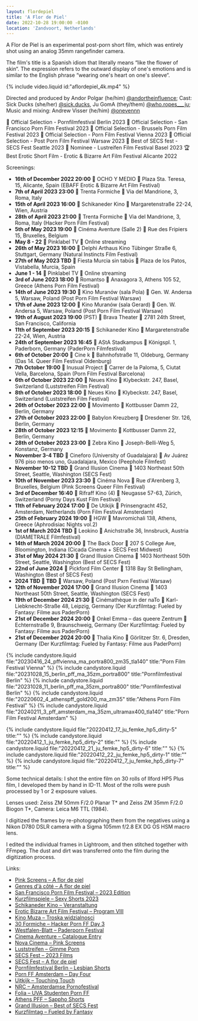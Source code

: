 ```yaml
---
layout: flordepiel
title: 'A Flor de Piel'
date: 2022-10-28 19:00:00 -0100
location: 'Zandvoort, Netherlands'
---
```


<p>A Flor de Piel is an experimental post-porn short film, which was entirely shot using an analog 35mm rangefinder camera.</p>

<p>The film's title is a Spanish idiom that literally means “like the flower of skin“. The expression refers to the outward display of one's emotions and is similar to the English phrase “wearing one&apos;s heart on one&apos;s sleeve“.</p>

{% include video.liquid id:"aflordepiel_4k.mp4" %}

<p>Directed and produced by Andor Polgar (he/him) <a href="https://instagram.com/andortheinfluence">@andortheinfluence</a>; Cast: Sick Ducks (she/her) <a href="https://www.instagram.com/sick.ducks">@sick.ducks</a>, Ju GomA (they/them) <a href="https://www.instagram.com/who.ropes___ju">@who.ropes___ju</a>; Music and mixing: Andrew Visser (he/him) <a href="https://www.instagram.com/onevennn/">@onevennn</a></p>

<p>🌿 Official Selection - Pornfilmfestival Berlin 2023
 🌿 Official Selection - San Francisco Porn Film Festival 2023
 🌿 Official Selection - Brussels Porn Film Festival 2023
 🌿 Official Selection - Porn Film Festival Vienna 2023
 🌿 Official Selection - Post Porn Film Festival Warsaw 2023
 🏅 Best of SECS fest - SECS Fest Seattle 2023
 🏅 Nominee - Lustreifen Film Festival Basel 2023
 🏆 Best Erotic Short Film - Erotic & Bizarre Art Film Festival Alicante 2022</p>

Screenings:<br />
- <strong>16th of December 2022 20:00</strong> 🎦 OCHO Y MEDIO 📍 Plaza Sta. Teresa, 15, Alicante, Spain (EBAFF Erotic & Bizarre Art Film Festival)
- <strong>7th of April 2023 23:00</strong> 🎦 Trenta Formiche 📍 Via del Mandrione, 3, Roma, Italy
- <strong>15th of April 2023 16:00</strong> 🎦 Schikaneder Kino 📍 Margaretenstraße 22-24, Wien, Austria
- <strong>28th of April 2023 21:00</strong> 🎦 Trenta Formiche 📍 Via del Mandrione, 3, Roma, Italy (Hacker Porn Film Festival)
- <strong>5th of May 2023 19:00</strong> 🎦 Cinéma Aventure (Salle 2) 📍 Rue des Fripiers 15, Bruxelles, Belgium
- <strong>May 8 - 22</strong> 🎦 Pinklabel TV 📍 Online streaming
- <strong>26th of May 2023 16:00</strong> 🎦 Delphi Arthaus Kino Tübinger Straße 6, Stuttgart, Germany (Natural Instincts Film Festival)
- <strong>27th of May 2023 TBD</strong> 🎦 Fiesta Murcia sin tabús 📍 Plaza de los Patos, Vistabella, Murcia, Spain
- <strong>June 1 - 14</strong> 🎦 Pinklabel TV 📍 Online streaming
- <strong>3rd of June 2023 18:00</strong> 🎦 Romantso 📍 Anaxagora 3, Athens 105 52, Greece (Athens Porn Film Festival)
- <strong>14th of June 2023 19:30</strong> 🎦 Kino Muranów (sala Pola) 📍 Gen. W. Andersa 5, Warsaw, Poland (Post Porn Film Festival Warsaw)
- <strong>17th of June 2023 12:00</strong> 🎦 Kino Muranów (sala Gerard) 📍 Gen. W. Andersa 5, Warsaw, Poland (Post Porn Film Festival Warsaw)
- <strong>19th of August 2023 19:00</strong> (PST) 🎦 Brava Theater 📍 2781 24th Street, San Francisco, California
- <strong>11th of September 2023 20:15</strong> 🎦 Schikaneder Kino 📍 Margaretenstraße 22-24, Wien, Austria
- <strong>24th of September 2023 16:45</strong> 🎦 AStA Stadkampus 📍 Königspl. 1, Paderborn, Germany (PaderPorn Filmfestival)
- <strong>6th of October 20:00</strong> 🎦 Cine k 📍 Bahnhofstraße 11, Oldeburg, Germany (Das 14. Queer Film Festival Oldenburg)
- <strong>7th October 19:00</strong> 🎦 Inusual Project 📍 Carrer de la Paloma, 5, Ciutat Vella, Barcelona, Spain (Porn Film Festival Barcelona)
- <strong>6th of October 2023 22:00</strong> 🎦 Neues Kino 📍 Klybeckstr. 247, Basel, Switzerland (Luststreifen Film Festival)
- <strong>8th of October 2023 18:00</strong> 🎦 Neues Kino 📍 Klybeckstr. 247, Basel, Switzerland (Luststreifen Film Festival)
- <strong>26th of October 2023 22:00</strong> 🎦 Movimento 📍 Kottbusser Damm 22, Berlin, Germany
- <strong>27th of October 2023 22:00</strong> 🎦 Babylon Kreuzberg 📍 Dresdener Str. 126, Berlin, Germany
- <strong>28th of October 2023 12:15</strong> 🎦 Movimento 📍 Kottbusser Damm 22, Berlin, Germany
- <strong>28th of October 2023 23:00</strong> 🎦 Zebra Kino 📍 Joseph-Belli-Weg 5, Konstanz, Germany
- <strong>November 3-4 TBD</strong> 🎦 Cineforo (University of Guadalajara) 📍 Av Juárez 976 piso menos uno, Guadalajara, Mexico  (Peephole Filmfest)
- <strong>November 10-12 TBD</strong> 🎦 Grand Illusion Cinema 📍 1403 Northeast 50th Street, Seattle, Washington (SECS Fest)
- <strong>10th of November 2023 23:30</strong> 🎦 Cinéma Nova 📍 Rue d'Arenberg 3, Bruxelles, Belgium (Pink Screens Queer Film Festival)
- <strong>3rd of December 16:40</strong> 🎦 Rifraff Kino (4) 📍 Neugasse 57-63, Zürich, Switzerland (Porny Days Kust Film Festival)
- <strong>11th of February 2024 17:00</strong> 🎦 De Utikijk 📍 Prinsengracht 452, Amsterdam, Netherlands (Porn Film Festival Amsterdam)
- <strong>25th of February 2024 19:00</strong> 🎦 HGW 📍 Mavromichali 138, Athens, Greece (Aphrodisiac Nights vol.2)
- <strong>1st of March 2024 TBD</strong> 🎦 Leokino 📍 Anichstraße 36, Innsbruck, Austria (DIAMETRALE Filmfestival)
- <strong>14th of March 2024 20:00</strong> 🎦 The Back Door 📍 207 S College Ave, Bloomington, Indiana (Cicada Cinema + SECS Fest Midwest)
- <strong>31st of May 2024 21:30</strong> 🎦 Grand Illusion Cinema 📍 1403 Northeast 50th Street, Seattle, Washington (Best of SECS Fest)
- <strong>22nd of June 2024</strong> 🎦 Pickford Film Center 📍 1318 Bay St Bellingham, Washington (Best of SECS Fest)
- <strong>2024 TBD 🎦 TBD</strong> 📍 Warsaw, Poland (Post Pxrn Festival Warsaw)
- <strong>12th of November 2024 17:00</strong> 🎦 Grand Illusion Cinema 📍 1403 Northeast 50th Street, Seattle, Washington (SECS Fest)
- <strong>19th of December 2024 21:30</strong> 🎦 Cinémathèque in der naTo 📍 Karl-Liebknecht-Straße 48, Leipzig, Germany (Der Kurzfilmtag: Fueled by Fantasy: Filme aus PaderPorn) 
- <strong>21st of December 2024 20:00</strong> 🎦 Onkel Emma – das queere Zentrum 📍 Echternstraße 9, Braunschweig, Germany (Der Kurzfilmtag: Fueled by Fantasy: Filme aus PaderPorn)
- <strong>21st of December 2024 20:00</strong> 🎦 Thalia Kino 📍 Görlitzer Str. 6, Dresden, Germany (Der Kurzfilmtag: Fueled by Fantasy: Filme aus PaderPorn)

{% include candystore.liquid file:"20230416_24_pffvienna_ma_portra800_zm35_tla140" title:"Porn Film Festival Vienna" %}
{% include candystore.liquid file:"20231028_15_berlin_pff_ma_35zm_portra800" title:"Pornfilmfestival Berlin" %}
{% include candystore.liquid file:"20231028_11_berlin_pff_ma_35zm_portra800" title:"Pornfilmfestival Berlin" %}
{% include candystore.liquid file:"20220602_4_athenspff_gold200_ma_zm35" title:"Athens Porn Film Festival" %}
{% include candystore.liquid file:"20240211_3_pff_amsterdam_ma_35zm_ultramax400_tla140" title:"Porn Film Festival Amsterdam" %}

{% include candystore.liquid file:"20220412_17_ju_femke_hp5_dirty-5" title:"" %}
{% include candystore.liquid file:"20220412_1_ju_femke_hp5_dirty-2" title:"" %}
{% include candystore.liquid file:"20220412_21_ju_femke_hp5_dirty-6" title:"" %}
{% include candystore.liquid file:"20220412_22_ju_femke_hp5_dirty-1" title:"" %}
{% include candystore.liquid file:"20220412_7_ju_femke_hp5_dirty-7" title:"" %}

<p>Some technical details: I shot the entire film on 30 rolls of Ilford HP5 Plus film, I developed them by hand in ID-11. Most of the rolls were push processed by 1 or 2 exposure values.</p>

<p>Lenses used: Zeiss ZM 50mm F/2.0 Planar T* and Zeiss ZM 35mm F/2.0 Biogon T*, Camera: Leica M6 TTL (1984).</p>

<p>I digitized the frames by re-photographing them from the negatives using a Nikon D780 DSLR camera with a Sigma 105mm f/2.8 EX DG OS HSM macro lens.</p>

<p>I edited the individual frames in Lightroom, and then stitched together with FFmpeg. The dust and dirt was transferred onto the film during the digitization process.</p>

Links:
<ul>
<li><a href="https://pinkscreens.org/en/queer-o-rama/experimental-porn/a-flor-de-piel">Pink Screens – A flor de piel</a></li>
<li><a href="https://gdac.org/en/queer-o-rama/experimental-porn/a-flor-de-piel">Genres d'à côté – A flor de piel</a></li>
<li><a href="https://sfpff.pinklabel.tv/sfpff23/">San Francisco Porn Film Festival – 2023 Edition</a></li>
<li><a href="https://www.kurzfilmspiele.de/2023/sexy-shorts">Kurzfilmspiele – Sexy Shorts 2023</a></li>
<li><a href="https://www.schikaneder.at/kino/veranstaltung_detail?veranstaltung_id=1699004570704">Schikaneder Kino – Veranstaltung</a></li>
<li><a href="https://eroticbizarreartfilmfestival.weebly.com/program-viii.html">Erotic Bizarre Art Film Festival – Program VIII</a></li>
<li><a href="https://www.kinomuza.pl/movie/troska-widzialnosci-artystyczne-strategie-postpornografii/">Kino Muza – Troska widzialnosci</a></li>
<li><a href="https://www.30formiche.it/event/1746/hacker-porn-film-festival-day-3.html">30 Formiche – Hacker Porn FF Day 3</a></li>
<li><a href="https://www.westfalen-blatt.de/owl/kreis-paderborn/paderborn/paderporn-filmfestival-start-22-september-2822414?&npg">Westfalen-Blatt – Paderporn Festival</a></li>
<li><a href="https://www.cinema-aventure.be/catalogue/movie/?9038D773-CB7D-12E0-0893-E6989EBA8FBB">Cinema Aventure – Catalogue Entry</a></li>
<li><a href="https://www.nova-cinema.org/prog/2023/194-pink-screens/10-11/?lang=fr">Nova Cinema – Pink Screens</a></li>
<li><a href="https://luststreifen.com/programme/kurzfilmwettbewerb-gimme-porn/">Luststreifen – Gimme Porn</a></li>
<li><a href="https://www.secsfest.org/secs-fest/secs-fest-2023-films/">SECS Fest – 2023 Films</a></li>
<li><a href="https://www.secsfest.org/a-flor-de-piel/">SECS Fest – A flor de piel</a></li>
<li><a href="https://pornfilmfestivalberlin.de/en/film-2023/lesbian-drama-shorts/">Pornfilmfestival Berlin – Lesbian Shorts</a></li>
<li><a href="https://pornfilmfestival.amsterdam/dayfour.html">Porn FF Amsterdam – Day Four</a></li>
<li><a href="https://www.uitkijk.nl/film/porn-film-festival-amsterdam-touching-touch">Uitkijk – Touching Touch</a></li>
<li><a href="https://www.nrc.nl/nieuws/2024/02/09/perverse-pracht-en-seksvampiers-het-eerste-amsterdamse-pornofestival-wil-de-kijker-uitdagen-laten-schrikken-veranderen-a4189698">NRC – Amsterdamse Pornofestival</a></li>
<li><a href="https://www.folia.nl/nl/actueel/161082/uva-studenten-organiseren-eerste-porn-film-festival">Folia – UVA Studenten Porn FF</a></li>
<li><a href="https://athenspff.com/2024-2/outings24/aphrodisiac-nights-vol-2/sappho-shorts/">Athens PFF – Sappho Shorts</a></li>
<li><a href="https://grandillusioncinema.org/film/best-of-secs-fest-2023-short-films/">Grand Illusion – Best of SECS Fest</a></li>
<li><a href="https://kurzfilmtag.com/programme/fueled-by-fantasy-filme-aus-paderporn.html">Kurzfilmtag – Fueled by Fantasy</a></li>
</ul>